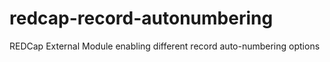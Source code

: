 # redcap-record-autonumbering
REDCap External Module enabling different record auto-numbering options
